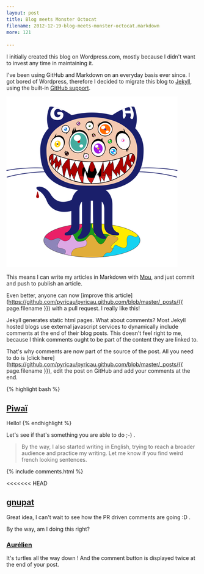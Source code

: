 ```yaml
---
layout: post
title: Blog meets Monster Octocat
filename: 2012-12-19-blog-meets-monster-octocat.markdown
more: 121

---
```

I initially created this blog on Wordpress.com, mostly because I didn't want to invest any time in maintaining it.

I've been using GitHub and Markdown on an everyday basis ever since. I got bored of Wordpress, therefore I decided to migrate this blog to [Jekyll](https://github.com/mojombo/jekyll), using the built-in [GitHub support](http://pages.github.com/).

[![](/static/blog_img/murakamicat.png)](http://www.github.com)

This means I can write my articles in Markdown with [Mou](http://mouapp.com/), and just commit and push to publish an article.

Even better, anyone can now [improve this article](https://github.com/pyricau/pyricau.github.com/blob/master/_posts/{{ page.filename }}) with a pull request. I really like this!

Jekyll generates static html pages. What about comments? Most Jekyll hosted blogs use external javascript services to dynamically include comments at the end of their blog posts. This doesn't feel right to me, because I think comments ought to be part of the content they are linked to.

That's why comments are now part of the source of the post. All you need to do is [click here](https://github.com/pyricau/pyricau.github.com/blob/master/_posts/{{ page.filename }}), edit the post on GitHub and add your comments at the end.

{% highlight bash %}
## [Piwaï](http://piwai.info)
Hello!
{% endhighlight %}

Let's see if that's something you are able to do ;-) .

> By the way, I also started writing in English, trying to reach a broader audience and practice my writing. Let me know if you find weird french looking sentences.

{% include comments.html %}

<<<<<<< HEAD

## [gnupat](http://bisouland.piwai.info)

Great idea, I can't wait to see how the PR driven comments are going :D .

By the way, am I doing this right?

### [Aurélien](http://blogpro.toutantic.net)
It's turtles all the way down !
And the comment button is displayed twice at the end of your post.

